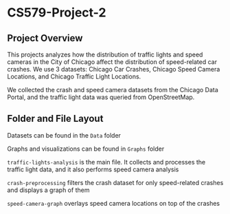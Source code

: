 # CS579-Project-2

## Project Overview

This projects analyzes how the distribution of traffic lights and speed cameras in the City of Chicago affect the distribution of  speed-related car crashes. We use 3 datasets: Chicago Car Crashes, Chicago Speed Camera Locations, and Chicago Traffic Light Locations.

We collected the crash and speed camera datasets from the Chicago Data Portal, and the traffic light data was queried from OpenStreetMap. 

## Folder and File Layout

Datasets can be found in the `Data` folder

Graphs and visualizations can be found in `Graphs` folder

`traffic-lights-analysis` is the main file. It collects and processes the traffic light data, and it also performs speed camera analysis

`crash-preprocessing` filters the crash dataset for only speed-related crashes and displays a graph of them

`speed-camera-graph` overlays speed camera locations on top of the crashes
